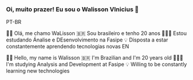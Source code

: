 ### Oi, muito prazer! Eu sou o Walisson VInicius 👋



PT-BR

👋🏻 Olá, me chamo WaLisson
🇧🇷 Sou brasileiro e tenho 20 anos
👩🏻‍💻 Estou estudando Ánalise e DEsenvolvimento na Fasipe
💡 Disposta a estar constantemente aprendendo tecnologias novas
EN

👋🏻 Hello, my name is Walisson
🇧🇷 I'm Brazilian and I'm 20 years old
👩🏻‍💻 I'm studying Analysis and Development at Fasipe
💡 Willing to be constantly learning new technologies
